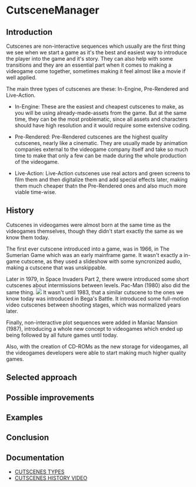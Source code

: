 # CutsceneManager
## Introduction

Cutscenes are non-interactive sequences which usually are the first thing we see when we start a game as it's the best and easiest way to introduce the player into the game and it's story. They can also help with some transitions and they are an essential part when it comes to making a videogame come together, sometimes making it feel almost like a movie if well applied. 

The main three types of cutscenes are these: In-Engine, Pre-Rendered and Live-Action.

* In-Engine: These are the easiest and cheapest cutscenes to make, as you will be using already-made-assets from the game. But at the same time, they can be the most problematic, since all assets and characters should have high resolution and it would require some extensive coding.

* Pre-Rendered: Pre-Rendered cutscenes are the highest quality cutscenes, nearly like a cinematic. They are usually made by animation companies external to the videogame company itself and take so much time to make that only a few can be made during the whole production of the videogame.

* Live-Action: Live-Action cutscenes use real actors and green screens to film them and then digitalize them and add special effects later, making them much cheaper thatn the Pre-Rendered ones and also much more viable time-wise.

## History

Cutscenes in videogames were almost born at the same time as the videogames themselves, though they didn't start exactly the same as we know them today.

The first ever cutscene introduced into a game, was in 1966, in The Sumerian Game which was an early mainframe game. It wasn't exactly a in-game cutscene, as they used a slideshow with some syncronized audio, making a cutscene that was unskippable.

Later in 1979, in Space Invaders Part 2, there wwere introduced some short cutscenes about intermissions between levels. Pac-Man (1980) also did the same thing.
![](https://www.bing.com/images/search?view=detailV2&ccid=sbiWzaKd&id=E752B48831398BD131127AF112139AA1942A1469&thid=OIP.sbiWzaKdLo3w6X_6vBDqbQAAAA&mediaurl=https%3a%2f%2fwww.mobygames.com%2fimages%2fshots%2fl%2f652602-space-invaders-part-ii-arcade-screenshot-starting-out-space.png&cdnurl=https%3a%2f%2fth.bing.com%2fth%2fid%2fR.b1b896cda29d2e8df0e97ffabc10ea6d%3frik%3daRQqlKGaExLxeg%26pid%3dImgRaw%26r%3d0&exph=260&expw=224&q=Space+invaders+part+2&simid=607992139213528724&FORM=IRPRST&ck=1F5A6C254002F69CDA663A0E0306620C&selectedIndex=1&ajaxhist=0&ajaxserp=0)
It wasn't until 1983, that a similar cutscene  to the ones we know today was introduced in Bega's Battle. It introduced some full-motion video cutscenes between shooting stages, which was normalized years later.

Finally, non-interactive plot sequences were added in Maniac Mansion (1987), introducing a whole new concept to videogames which ended up being followed by all future games until today.

Also, with the creation of CD-ROMs as the new storage for videogames, all the videogames developers were able to start making much higher quality games.

## Selected approach


## Possible improvements


## Examples


## Conclusion


## Documentation

- [CUTSCENES TYPES](https://www.giantbomb.com/cutscene/3015-22/)
- [CUTSCENES HISTORY VIDEO](https://www.youtube.com/watch?v=tZKxQ5-DtVA)
